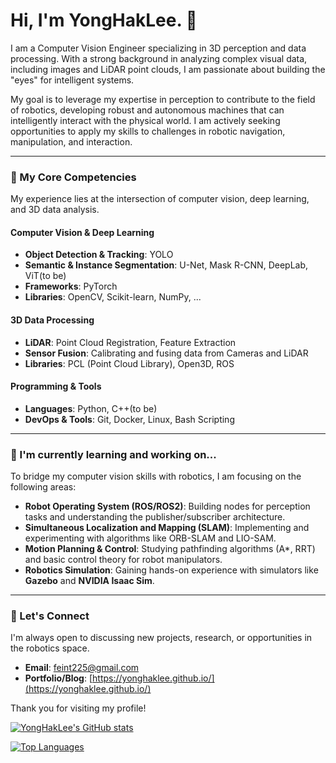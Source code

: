 # Hi, I'm YongHakLee. 👋

I am a Computer Vision Engineer specializing in 3D perception and data processing. With a strong background in analyzing complex visual data, including images and LiDAR point clouds, I am passionate about building the "eyes" for intelligent systems.

My goal is to leverage my expertise in perception to contribute to the field of robotics, developing robust and autonomous machines that can intelligently interact with the physical world. I am actively seeking opportunities to apply my skills to challenges in robotic navigation, manipulation, and interaction.

---

### 🔭 My Core Competencies

My experience lies at the intersection of computer vision, deep learning, and 3D data analysis.

#### Computer Vision & Deep Learning
- **Object Detection & Tracking**: YOLO
- **Semantic & Instance Segmentation**: U-Net, Mask R-CNN, DeepLab, ViT(to be)
- **Frameworks**: PyTorch
- **Libraries**: OpenCV, Scikit-learn, NumPy, ...

#### 3D Data Processing
- **LiDAR**: Point Cloud Registration, Feature Extraction
- **Sensor Fusion**: Calibrating and fusing data from Cameras and LiDAR
- **Libraries**: PCL (Point Cloud Library), Open3D, ROS

#### Programming & Tools
- **Languages**: Python, C++(to be)
- **DevOps & Tools**: Git, Docker, Linux, Bash Scripting

---

### 🌱 I'm currently learning and working on...

To bridge my computer vision skills with robotics, I am focusing on the following areas:

- **Robot Operating System (ROS/ROS2)**: Building nodes for perception tasks and understanding the publisher/subscriber architecture.
- **Simultaneous Localization and Mapping (SLAM)**: Implementing and experimenting with algorithms like ORB-SLAM and LIO-SAM.
- **Motion Planning & Control**: Studying pathfinding algorithms (A*, RRT) and basic control theory for robot manipulators.
- **Robotics Simulation**: Gaining hands-on experience with simulators like **Gazebo** and **NVIDIA Isaac Sim**.

---

### 💬 Let's Connect

I'm always open to discussing new projects, research, or opportunities in the robotics space.

- **Email**: [feint225@gmail.com](mailto:feint225@gmail.com)
- **Portfolio/Blog**: [https://yonghaklee.github.io/](https://yonghaklee.github.io/)

Thank you for visiting my profile!

[![YongHakLee's GitHub stats](https://github-readme-stats.vercel.app/api?username=YongHakLee&show_icons=true&theme=highcontrast)](https://github.com/anuraghazra/github-readme-stats)

[![Top Languages](https://github-readme-stats.vercel.app/api/top-langs/?username=YongHakLee&layout=compact&theme=highcontrast)](https://github.com/anuraghazra/github-readme-stats)
